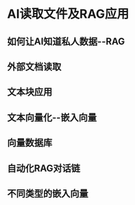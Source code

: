 # AI读取文件及RAG应用

## 如何让AI知道私人数据--RAG

## 外部文档读取

## 文本块应用

## 文本向量化--嵌入向量

## 向量数据库

## 自动化RAG对话链

## 不同类型的嵌入向量

